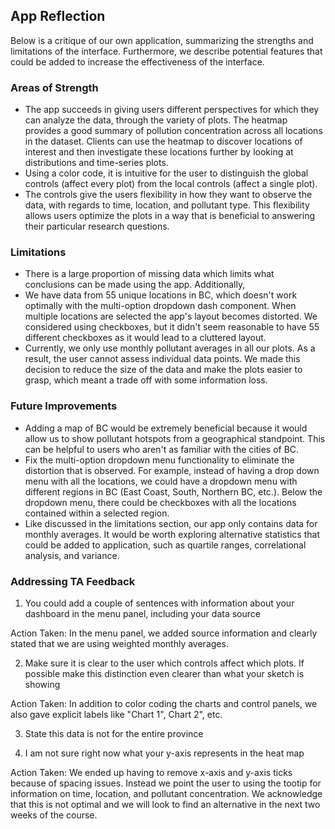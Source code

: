 ## App Reflection

Below is a critique of our own application, summarizing the strengths and limitations of the interface. Furthermore, we describe potential features that could be added to increase the effectiveness of the interface.

### Areas of Strength
- The app succeeds in giving users different perspectives for which they can analyze the data, through the variety of plots. The heatmap provides a good summary of pollution concentration across all locations in the dataset. Clients can use the heatmap to discover locations of interest and then investigate these locations further by looking at distributions and time-series plots.
- Using a color code, it is intuitive for the user to distinguish the global controls (affect every plot) from the local controls (affect a single plot).
- The controls give the users flexibility in how they want to observe the data, with regards to time, location, and pollutant type. This flexibility allows users optimize the plots in a way that is beneficial to answering their particular research questions.

### Limitations
- There is a large proportion of missing data which limits what conclusions can be made using the app. Additionally, 
- We have data from 55 unique locations in BC, which doesn't work optimally with the multi-option dropdown dash component. When multiple locations are selected the app's layout becomes distorted. We considered using checkboxes, but it didn't seem reasonable to have 55 different checkboxes as it would lead to a cluttered layout.
- Currently, we only use monthly pollutant averages in all our plots. As a result, the user cannot assess individual data points. We made this decision to reduce the size of the data and make the plots easier to grasp, which meant a trade off with some information loss.

### Future Improvements
- Adding a map of BC would be extremely beneficial because it would allow us to show pollutant hotspots from a geographical standpoint. This can be helpful to users who aren't as familiar with the cities of BC.
- Fix the multi-option dropdown menu functionality to eliminate the distortion that is observed. For example, instead of having a drop down menu with all the locations, we could have a dropdown menu with different regions in BC (East Coast, South, Northern BC, etc.). Below the dropdown menu, there could be checkboxes with all the locations contained within a selected region.
- Like discussed in the limitations section, our app only contains data for monthly averages. It would be worth exploring alternative statistics that could be added to application, such as quartile ranges, correlational analysis, and variance.

### Addressing TA Feedback

1. You could add a couple of sentences with information about your dashboard in the menu panel, including your data source

Action Taken: In the menu panel, we added source information and clearly stated that we are using weighted monthly averages.

2. Make sure it is clear to the user which controls affect which plots. If possible make this distinction even clearer than what your sketch is showing

Action Taken: In addition to color coding the charts and control panels, we also gave explicit labels like "Chart 1", Chart 2", etc.

3. State this data is not for the entire province

4. I am not sure right now what your y-axis represents in the heat map

Action Taken: We ended up having to remove x-axis and y-axis ticks because of spacing issues. Instead we point the user to using the tootip for information on time, location, and pollutant concentration. We acknowledge that this is not optimal and we will look to find an alternative in the next two weeks of the course.